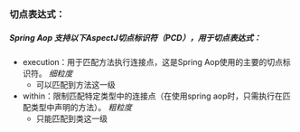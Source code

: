 ### 切点表达式：

##### Spring Aop 支持以下AspectJ切点标识符（PCD），用于切点表达式：
- execution：用于匹配方法执行连接点，这是Spring Aop使用的主要的切点标识符。  _细粒度_
    - 可以匹配到方法这一级
- within：限制匹配特定类型中的连接点（在使用spring aop时，只需执行在匹配类型中声明的方法）。 _粗粒度_
    - 只能匹配到类这一级    
